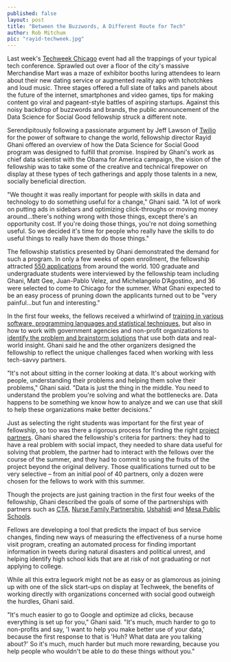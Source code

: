 ```yaml
---
published: false
layout: post
title: "Between the Buzzwords, A Different Route for Tech"
author: Rob Mitchum
pic: "rayid-techweek.jpg"
---
```


Last week's [Techweek Chicago](http://techweek.com/chicago/) event had all the trappings of your typical tech conference. Sprawled out over a floor of the city's massive Merchandise Mart was a maze of exhibitor booths luring attendees to learn about their new dating service or augmented reality app with tchotchkes and loud music. Three stages offered a full slate of talks and panels about the future of the internet, smartphones and video games, tips for making content go viral and pageant-style battles of aspiring startups. Against this noisy backdrop of buzzwords and brands, the public announcement of the Data Science for Social Good fellowship struck a different note.
 
Serendipitously following a passionate argument by Jeff Lawson of [Twilio](http://www.twilio.com/) for the power of software to change the world, fellowship director Rayid Ghani offered an overview of how the Data Science for Social Good program was designed to fulfill that promise. Inspired by Ghani's work as chief data scientist with the Obama for America campaign, the vision of the fellowship was to take some of the creative and technical firepower on display at these types of tech gatherings and apply those talents in a new, socially beneficial direction.
 
"We thought it was really important for people with skills in data and technology to do something useful for a change," Ghani said. "A lot of work on putting ads in sidebars and optimizing click-throughs or moving money around…there's nothing wrong with those things, except there's an opportunity cost. If you're doing those things, you're not doing something useful. So we decided it's time for people who really have the skills to do useful things to really have them do those things."
 
The fellowship statistics presented by Ghani demonstrated the demand for such a program. In only a few weeks of open enrollment, the fellowship attracted [550 applications](http://dssg.io/2013/05/21/the-fellowship-and-the-fellows.html) from around the world. 100 graduate and undergraduate students were interviewed by the fellowship team including Ghani, Matt Gee, Juan-Pablo Velez, and Michelangelo D’Agostino, and 36 were selected to come to Chicago for the summer. What Ghani expected to be an easy process of pruning down the applicants turned out to be "very painful…but fun and interesting."
 
In the first four weeks, the fellows received a whirlwind of [training in various software, programming languages and statistical techniques](http://dssg.io/2013/06/08/training-data-scientists-tools.html), but also in how to work with government agencies and non-profit organizations to [identify the problem and brainstorm solutions](http://dssg.io/2013/06/26/training-data-scientists-problemsolving.html) that use both data and real-world insight. Ghani said he and the other organizers designed the fellowship to reflect the unique challenges faced when working with less tech-savvy partners.
 
"It's not about sitting in the corner looking at data. It's about working with people, understanding their problems and helping them solve their problems," Ghani said. "Data is just the thing in the middle. You need to understand the problem you're solving and what the bottlenecks are. Data happens to be something we know how to analyze and we can use that skill to help these organizations make better decisions."
 
Just as selecting the right students was important for the first year of fellowship, so too was there a rigorous process for finding the right [project partners](http://dssg.io/projects/). Ghani shared the fellowship's criteria for partners: they had to have a real problem with social impact, they needed to share data useful for solving that problem, the partner had to interact with the fellows over the course of the summer, and they had to commit to using the fruits of the project beyond the original delivery. Those qualifications turned out to be very selective – from an initial pool of 40 partners, only a dozen were chosen for the fellows to work with this summer.
 
Though the projects are just gaining traction in the first four weeks of the fellowship, Ghani described the goals of some of the partnerships with partners such as [CTA](http://www.transitchicago.com/), [Nurse Family Partnership](http://www.nursefamilypartnership.org/), [Ushahidi](http://www.ushahidi.com/) and [Mesa Public Schools](http://www.mpsaz.org/). 

Fellows are developing a tool that predicts the impact of bus service changes, finding new ways of measuring the effectiveness of a nurse home visit program, creating an automated process for finding important information in tweets during natural disasters and political unrest, and helping identify high school kids that are at risk of not graduating or not applying to college.
 
While all this extra legwork might not be as easy or as glamorous as joining up with one of the slick start-ups on display at Techweek, the benefits of working directly with organizations concerned with social good outweigh the hurdles, Ghani said.
 
"It's much easier to go to Google and optimize ad clicks, because everything is set up for you," Ghani said. "It's much, much harder to go to non-profits and say, 'I want to help you make better use of your data,' because the first response to that is 'Huh? What data are you talking about?' So it's much, much harder but much more rewarding, because you help people who wouldn't be able to do these things without you."

